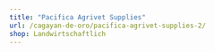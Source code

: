 ```yaml
---
title: "Pacifica Agrivet Supplies"
url: /cagayan-de-oro/pacifica-agrivet-supplies-2/
shop: Landwirtschaftlich
---
```

